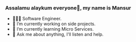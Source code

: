 ### Assalamu alaykum everyone👋, my name is Mansur

- 👨🏻‍💻  Software Engineer.
- 🔭 I’m currently working on side projects.
- 🌱 I’m currently learning Micro Services.
- 💬 Ask me about anything, I'll listen and help. 

<!--
**MansurSobirjonov/MansurSobirjonov** is a ✨ _special_ ✨ repository because its `README.md` (this file) appears on your GitHub profile.

Here are some ideas to get you started:

- 🔭 I’m currently working on ...
- 🌱 I’m currently learning ...
- 👯 I’m looking to collaborate on ...
- 🤔 I’m looking for help with ...
- 💬 Ask me about ...
- 📫 How to reach me: ...
- 😄 Pronouns: ...
- ⚡ Fun fact: ...
-->
